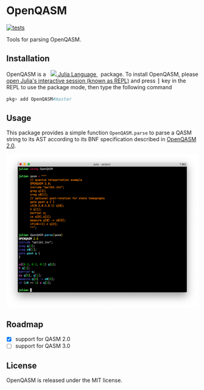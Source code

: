 # OpenQASM

[![tests](https://github.com/QuantumBFS/OpenQASM.jl/workflows/tests/badge.svg)](https://github.com/QuantumBFS/OpenQASM.jl/actions)

Tools for parsing OpenQASM.

## Installation

<p>
OpenQASM is a &nbsp;
    <a href="https://julialang.org">
        <img src="https://raw.githubusercontent.com/JuliaLang/julia-logo-graphics/master/images/julia.ico" width="16em">
        Julia Language
    </a>
    &nbsp; package. To install OpenQASM,
    please <a href="https://docs.julialang.org/en/v1/manual/getting-started/">open
    Julia's interactive session (known as REPL)</a> and press <kbd>]</kbd> key in the REPL to use the package mode, then type the following command
</p>

```julia
pkg> add OpenQASM#master
```

## Usage

This package provides a simple function `OpenQASM.parse` to parse a QASM string to
its AST according to its BNF specification described in [OpenQASM 2.0](https://github.com/Qiskit/openqasm/tree/OpenQASM2.x).


![demo](demo.png)

## Roadmap

- [x] support for QASM 2.0
- [ ] support for QASM 3.0

## License

OpenQASM is released under the MIT license.
